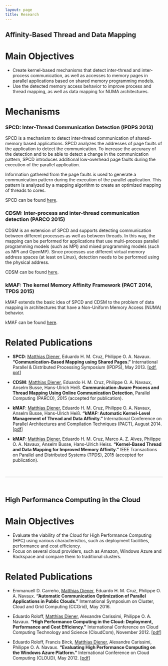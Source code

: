 ```yaml
---
layout: page
title: Research
---
```


## Affinity-Based Thread and Data Mapping

# Main Objectives

* Create kernel-based mechanisms that detect inter-thread and inter-process communication, as well as accesses to memory pages in parallel applications based on shared memory programming models.
* Use the detected memory access behavior to improve process and thread mapping, as well as data mapping for NUMA architectures.


# Mechanisms

### SPCD: Inter-Thread Communication Detection (IPDPS 2013)

SPCD is a mechanism to detect inter-thread communication of shared-memory based applications. SPCD analyzes the addresses of page faults of the application to detect the communication. To increase the accuracy of the detection and to be able to detect a change in the communication pattern, SPCD introduces additional low-overhead page faults during the execution of the parallel application.

Information gathered from the page faults is used to generate a communication pattern during the execution of the parallel application.
This pattern is analyzed by a mapping algorithm to create an optimized mapping of threads to cores.

SPCD can be found [here](https://github.com/matthiasdiener/spcd).

### CDSM: Inter-process and inter-thread communication detection (PARCO 2015)

CDSM is an extension of SPCD and supports detecting communication between different processes as well as between threads. In this way, the mapping can be performed for applications that use multi-process parallel programming models (such as MPI) and mixed programming models (such as MPI and OpenMP).
Since processes use different virtual memory address spaces (at least on Linux), detection needs to be performed using the physical address.

CDSM can be found [here](https://github.com/matthiasdiener/cdsm).

### kMAF: The kernel Memory Affinity Framework (PACT 2014, TPDS 2015)

kMAF extends the basic idea of SPCD and CDSM to the problem of data mapping in architectures that have a Non-Uniform Memory Access (NUMA) behavior.

kMAF can be found [here](https://github.com/matthiasdiener/kmaf).

# Related Publications

* **SPCD**: <u>Matthias Diener</u>, Eduardo H. M. Cruz, Philippe O. A. Navaux. **“Communication-Based Mapping using Shared Pages.”** International Parallel & Distributed Processing Symposium (IPDPS), May 2013. [[pdf](../files/2013-IPDPS-SPCD.pdf), [ppt](../files/2013-IPDPS-SPCD-presentation.pdf)]

* **CDSM**: <u>Matthias Diener</u>, Eduardo H. M. Cruz, Philippe O. A. Navaux, Anselm Busse, Hans-Ulrich Heiß. **Communication-Aware Process and Thread Mapping Using Online Communication Detection**, Parallel Computing (PARCO), 2015 (accepted for publication).

* **kMAF**: <u>Matthias Diener</u>, Eduardo H. M. Cruz, Philippe O. A. Navaux, Anselm Busse, Hans-Ulrich Heiß. **“kMAF: Automatic Kernel-Level Management of Thread and Data Affinity.”** International Conference on Parallel Architectures and Compilation Techniques (PACT), August 2014.
[[pdf](../files/2014-PACT-kMAF.pdf)]

* **kMAF**: <u>Matthias Diener</u>, Eduardo H. M. Cruz, Marco A. Z. Alves, Philippe O. A. Navaux, Anselm Busse, Hans-Ulrich Heiss. **“Kernel-Based Thread and Data Mapping for Improved Memory Affinity.”** IEEE Transactions on Parallel and Distributed Systems (TPDS), 2015 (accepted for publication).


<br />

----

<br />

## High Performance Computing in the Cloud

# Main Objectives

* Evaluate the viability of the Cloud for High Performance Computing (HPC) using various characteristics, such as deployment facilities, performance and cost efficiency.
* Focus on several cloud providers, such as Amazon, Windows Azure and Rackspace and compare them to traditional clusters.

# Related Publications
* Emmanuell D. Carreño, <u>Matthias Diener</u>, Eduardo H. M. Cruz, Philippe O. A. Navaux. **“Automatic Communication Optimization of Parallel Applications in Public Clouds.”** International Symposium on Cluster, Cloud and Grid Computing (CCGrid), May 2016.

* Eduardo Roloff, <u>Matthias Diener</u>, Alexandre Carissimi, Philippe O. A. Navaux. **“High Performance Computing in the Cloud: Deployment, Performance and Cost Efficiency.”** International Conference on Cloud Computing Technology and Science (CloudCom), November 2012. [[pdf](../files/2012-CloudCom-CloudMPI.pdf)]

* Eduardo Roloff, Francis Birck, <u>Matthias Diener</u>, Alexandre Carissimi, Philippe O. A. Navaux. **“Evaluating High Performance Computing on the Windows Azure Platform.”** International Conference on Cloud Computing (CLOUD), May 2012. [[pdf](../files/2012-CLOUD-Azure.pdf)]
